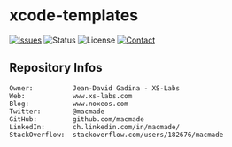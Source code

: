 xcode-templates
===============

[![Issues](http://img.shields.io/github/issues/macmade/xcode-templates.svg?style=flat)](https://github.com/macmade/xcode-templates/issues)
![Status](https://img.shields.io/badge/status-active-brightgreen.svg?style=flat)
![License](https://img.shields.io/badge/license-none-brightgreen.svg?style=flat)
[![Contact](https://img.shields.io/badge/contact-@macmade-blue.svg?style=flat)](https://twitter.com/macmade)

Repository Infos
----------------

    Owner:			Jean-David Gadina - XS-Labs
    Web:			www.xs-labs.com
    Blog:			www.noxeos.com
    Twitter:		@macmade
    GitHub:			github.com/macmade
    LinkedIn:		ch.linkedin.com/in/macmade/
    StackOverflow:	stackoverflow.com/users/182676/macmade
